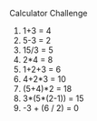 Calculator Challenge

1. 1+3 = 4
2. 5-3 = 2
3. 15/3 = 5
4. 2*4 = 8
5. 1+2+3 = 6
6. 4+2*3 = 10
7. (5+4)*2 = 18
8. 3*(5*(2-1)) = 15
9. -3 + (6 / 2) = 0